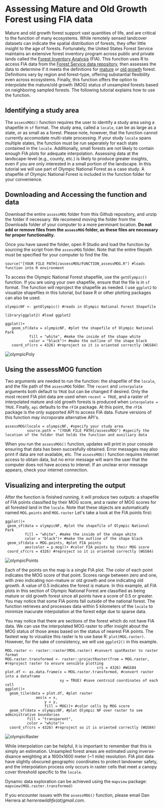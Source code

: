 # Assessing Mature and Old Growth Forest using FIA data
Mature and old growth forest support vast quantities of life, and are critical to the function of many ecosystems. While remotely sensed landcover datasets can indicate the spatial distribution of forests, they offer little insight to the age of forests. Fortunately, the United States Forest Service maintains an extensive forest inventory program across public and private lands called the [Forest Inventory Analysis](https://research.fs.usda.gov/programs/fia) (FIA). This function uses R to access FIA data from the [Forest Service data repository](https://research.fs.usda.gov/products/dataandtools/tools/fia-datamart), then assesses the data to determine if it meets the definitions for [mature](https://www.sciencedirect.com/science/article/abs/pii/S0378112723005959) or [old growth](https://www.sciencedirect.com/science/article/abs/pii/S0378112723006710) forest. Definitions vary by region and forest-type, offering substantial flexibility even across ecosystems. Finally, this function offers the option to interpolate the mature/old growth (MOG) status of unsampled forests based on neighboring sampled forests. The following tutorial explains how to use the function.

## Identifying a study area
The `assessMOG()` function requires the user to identify a study area using a shapefile in `sf` format. The study area, called a `locale`, can be as large as a state, or as small as a forest. Please note, however, that the function cannot currently accomodate multi-state processing. If your study `locale` spans multiple states, the function must be run seperately for each state contained in the `locale`. Additionally, small forests are not likely to contain enough FIA plots for adequate interpolation. Assessing data at the landscape-level (e.g., county, etc.) is likely to produce greater insights, even if you are only interested in a small portion of the landscape. In this tutorial we will use part of Olympic National Forest as a case study. A shapefile of Olympic National Forest is included in the function folder for your convenience.

## Downloading and Accessing the function and data
Download the entire `assessMOG` folder from this Github repository, and unzip the folder if necessary. We recomend moving the folder from the Downloads folder of your computer to a more perminant location. **Do not add or remove files from the `assessMOG` folder, as these files are necessary for proper functionality.**

Once you have saved the folder, open R Studio and load the function by sourcing the script from the `assessMOG` folder. Note that the entire filepath must be specified for your computer to find the file.
```
source("[YOUR FILE PATH]/assessMOG/FUNCTION_assessMOG.R") #loads function into R environment
```

To access the Olympic National Forest shapefile, use the `getOlympic()` function. If you are using your own shapefile, ensure that the file is in `sf` format. The function will reproject the shapefile as needed. I use `ggplot2` to visualize shapefiles in this tutorial, but base R or other plotting packages can also be used.

```
olympicNF <- getOlympic() #reads in Olympic National Forest Shapefile

library(ggplot2) #load ggplot2

ggplot()+
   geom_sf(data = olympicNF, #plot the shapefile of Olympic National Park
           fill = "white", #make the inside of the shape white
           color = "black")+ #make the outline of the shape black
   coord_sf(crs = 4326) #reproject so it is oriented correctly (WGS84)
```
![olympicPoly](https://github.com/user-attachments/assets/723ef0cc-58ef-4d98-9540-83131b61eaf8)


## Using the assessMOG function
Two arguments are needed to run the function: the shapefile of the `locale`, and the file path of the `assessMOG` folder. The `recent` and `interpolate` arguments both default to `TRUE` but can be changed if desired. Only the most recent FIA plot data are used when `recent = TRUE`, and a raster of interpolated mature and old growth forests is produced when `interpolate = TRUE`. Finally, `api` defaults to the `rFIA` package. At this point, the `rFIA` package is the only supported API to access FIA data. Future versions of this function may incroporate alternative API's.

```
assessMOG(locale = olympicNF, #specify your study area
          source.path = "[YOUR FILE PATH]/assessMOG") #specify the location of the folder that holds the function and auxiliary data
```

When you run the `assessMOG()` function, updates will print in your console ensuring that data has been succesfully obtained. Error messages may also print if data are not available, etc. The `assessMOG()` function requires internet access to obtain data, but no error message will warn the user that the computer does not have access to intenet. If an unclear error message appears, check your internet connection.

## Visualizing and interpreting the output
After the function is finished running, it will produce two outputs: a shapefile of FIA points classified by their MOG score, and a raster of MOG scores for all forested land in the `locale`. Note that these objects are automatically named `MOG.points` and `MOG.raster` Let's take a look at the FIA points first:

```
ggplot()+
 geom_sf(data = olympicNF, #plot the shapefile of Olympic National Park
         fill = "white", #make the inside of the shape white
         color = "black")+ #make the outline of the shape black
 geom_sf(data = MOG.points, #plot FIA points
         aes(color = p.mog))+ #color FIA points by their MOG score
 coord_sf(crs = 4326) #reproject so it is oriented correctly (WGS84)
```
![olympicPoints](https://github.com/user-attachments/assets/223c8479-d5b2-489d-a03e-d001c4d416b3)

Each of the points on the map is a single FIA plot. The color of each point indicates the MOG score of that point. Scores range between zero and one, with zreo indicating non-mature or old growth and one indicating old growth. A value of 0.5 indicates the forest is mature. In this example, all FIA plots in this section of Olympic National Forest are classified as being mature or old growth forest since all points have a score of 0.5 or greater. You may notice that some FIA points fall outside of the national forest. The function retrieves and processes data within 5 kilometers of the `locale` to minimize inacurate interpolation at the forest edge due to sparse data.

You may notice that there are sections of the forest which do not have FIA data. We can use the interpolated MOG raster to offer insight about the MOG status of those areas based on the status of nearest FIA points. The fastest way to vizualize this raster is to use base R: `plot(MOG.raster)`. However, for the sake of consistency, we will use `ggplot2()` in this example.

```
MOG.raster <- raster::raster(MOG.raster) #convert spatRaster to raster format
MOG.raster.transformed <- raster::projectRaster(from = MOG.raster, #reproject raster to ensure sensible plotting
                                          crs = 4326) #WGS84
plot.df <- as.data.frame(x = MOG.raster.transformed, #convert raster into a dataframe
                         xy = TRUE) #save centroid coordinates of each cell
ggplot()+
  geom_tile(data = plot.df, #plot raster
              aes(x = x,
                  y = y,
                  fill = MOG))+ #color cells by MOG score
  geom_sf(data = olympicNF, #plot Olympic NF over raster to see administrative boundaries
          fill = "transparent", 
          color = "white")+ 
  coord_sf(crs = 4326) #reproject so it is oriented correctly (WGS84)
```
![olympicRaster](https://github.com/user-attachments/assets/abbac1cd-a446-4acc-b19e-f36eab974fd5)

While interpolation can be helpful, it is important to remember that this is simply an estimation. Unsampled forest areas are estimated using inverse-disance weighting at a 1600x1600 meter (~1 mile) resolution. FIA plot data have slightly obscured geographic coordinates to protect landowner safety, and the interpolation process only occurs in raster cells that meet a canopy cover threshold specific to the `locale`.

Dynamic data exploration can be achieved using the `mapview` package: `mapview(MOG.raster.transformed)`

If you encounter issues with the `assessMOG()` function, please email Dan Herrera at *herrerawildlife(at)gmail.com*.

